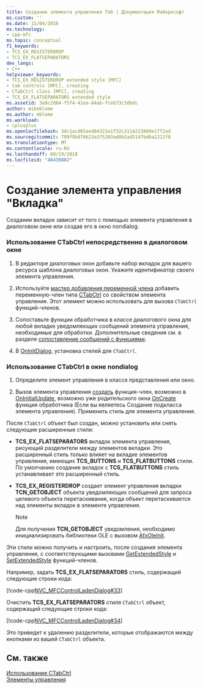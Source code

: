 ```yaml
---
title: Создание элемента управления Tab | Документация Майкрософт
ms.custom: ''
ms.date: 11/04/2016
ms.technology:
- cpp-mfc
ms.topic: conceptual
f1_keywords:
- TCS_EX_REGISTERDROP
- TCS_EX_FLATSEPARATORS
dev_langs:
- C++
helpviewer_keywords:
- TCS_EX_REGISTERDROP extended style [MFC]
- tab controls [MFC], creating
- CTabCtrl class [MFC], creating
- TCS_EX_FLATSEPARATORS extended style
ms.assetid: 3a9c2d64-f5f4-41ea-84ab-fceb73c3dbdc
author: mikeblome
ms.author: mblome
ms.workload:
- cplusplus
ms.openlocfilehash: 3dc1acd65aed84321e1f32c3114223899e17f2ad
ms.sourcegitcommit: 799f9b976623a375203ad8b2ad5147bd6a2212f0
ms.translationtype: MT
ms.contentlocale: ru-RU
ms.lasthandoff: 09/19/2018
ms.locfileid: "46430882"
---
```

# <a name="creating-the-tab-control"></a>Создание элемента управления "Вкладка"

Создании вкладок зависит от того с помощью элемента управления в диалоговом окне или создав его в окно nondialog.

### <a name="to-use-ctabctrl-directly-in-a-dialog-box"></a>Использование CTabCtrl непосредственно в диалоговом окне

1. В редакторе диалоговых окон добавьте набор вкладок для вашего ресурса шаблона диалоговых окон. Укажите идентификатор своего элемента управления.

1. Используйте [мастер добавления переменной члена](../ide/adding-a-member-variable-visual-cpp.md) добавить переменную-член типа [CTabCtrl](../mfc/reference/ctabctrl-class.md) со свойством элемента управления. Этот элемент можно использовать для вызова `CTabCtrl` функций-членов.

1. Сопоставьте функции обработчика в классе диалогового окна для любой вкладке уведомляющих сообщений элемента управления, необходимые для обработки. Дополнительные сведения см. в разделе [сопоставление сообщений с функциями](../mfc/reference/mapping-messages-to-functions.md).

1. В [OnInitDialog](../mfc/reference/cdialog-class.md#oninitdialog), установка стилей для `CTabCtrl`.

### <a name="to-use-ctabctrl-in-a-nondialog-window"></a>Использование CTabCtrl в окне nondialog

1. Определите элемент управления в классе представления или окно.

1. Вызов элемента управления [создать](../mfc/reference/ctabctrl-class.md#create) функция-член, возможно в [OnInitialUpdate](../mfc/reference/cview-class.md#oninitialupdate), возможно уже родительского окна [OnCreate](../mfc/reference/cwnd-class.md#oncreate) функция обработчика (Если вы являетесь Создание подкласса элемента управления). Применить стиль для элемента управления.

После `CTabCtrl` объект был создан, можно установить или снять следующие расширенные стили:

- **TCS_EX_FLATSEPARATORS** вкладок элемента управления, рисующий разделители между элементов вкладки. Это расширенный стиль только влияет на вкладке элементов управления, имеющих **TCS_BUTTONS** и **TCS_FLATBUTTONS** стили. По умолчанию создание вкладок с **TCS_FLATBUTTONS** стиль устанавливает это расширенный стиль.

- **TCS_EX_REGISTERDROP** создает элемент управления вкладки **TCN_GETOBJECT** объекта уведомляющих сообщений для запроса целевого объекта перетаскивания, когда объект перетаскивается над элементы вкладок в элементе управления.

    > [!NOTE]
    >  Для получения **TCN_GETOBJECT** уведомления, необходимо инициализировать библиотеки OLE с вызовом [AfxOleInit](../mfc/reference/ole-initialization.md#afxoleinit).

Эти стили можно получить и настроить, после создания элемента управления, с соответствующими вызовами [GetExtendedStyle](../mfc/reference/ctabctrl-class.md#getextendedstyle) и [SetExtendedStyle](../mfc/reference/ctabctrl-class.md#setextendedstyle) функций-членов.

Например, задать **TCS_EX_FLATSEPARATORS** стиль, содержащий следующие строки кода:

[!code-cpp[NVC_MFCControlLadenDialog#33](../mfc/codesnippet/cpp/creating-the-tab-control_1.cpp)]

Очистить **TCS_EX_FLATSEPARATORS** стиля `CTabCtrl` объект, содержащий следующие строки кода:

[!code-cpp[NVC_MFCControlLadenDialog#34](../mfc/codesnippet/cpp/creating-the-tab-control_2.cpp)]

Это приведет к удалению разделители, которые отображаются между кнопками из вашей `CTabCtrl` объекта.

## <a name="see-also"></a>См. также

[Использование CTabCtrl](../mfc/using-ctabctrl.md)<br/>
[Элементы управления](../mfc/controls-mfc.md)

